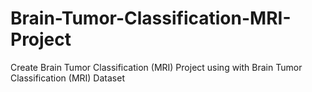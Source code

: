 # Brain-Tumor-Classification-MRI-Project
Create Brain Tumor Classification (MRI) Project using with Brain Tumor Classification (MRI) Dataset
